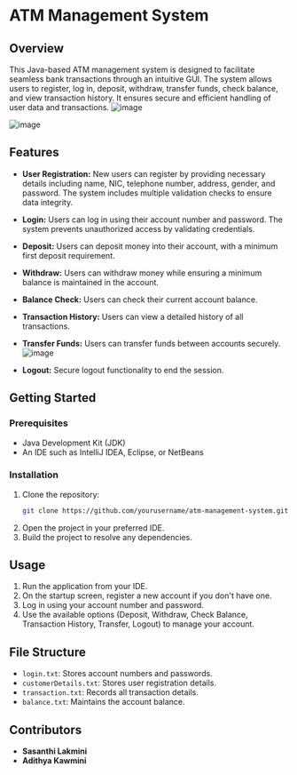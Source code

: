 # ATM Management System

## Overview
This Java-based ATM management system is designed to facilitate seamless bank transactions through an intuitive GUI. The system allows users to register, log in, deposit, withdraw, transfer funds, check balance, and view transaction history. It ensures secure and efficient handling of user data and transactions.
![image](https://github.com/sasanthi65/ATMProject/assets/33154236/e9afcd05-7768-4149-9098-ae1b4727b72b)


![image](https://github.com/sasanthi65/ATMProject/assets/33154236/9078ce9a-8018-4bbc-a322-dc25cfe384da)


## Features
- **User Registration:** New users can register by providing necessary details including name, NIC, telephone number, address, gender, and password. The system includes multiple validation checks to ensure data integrity.
- **Login:** Users can log in using their account number and password. The system prevents unauthorized access by validating credentials.
- **Deposit:** Users can deposit money into their account, with a minimum first deposit requirement.
- **Withdraw:** Users can withdraw money while ensuring a minimum balance is maintained in the account.
- **Balance Check:** Users can check their current account balance.
- **Transaction History:** Users can view a detailed history of all transactions.
- **Transfer Funds:** Users can transfer funds between accounts securely.
![image](https://github.com/sasanthi65/ATMProject/assets/33154236/d20ec6d0-038e-42fd-8865-3fc4f3739f1a)

- **Logout:** Secure logout functionality to end the session.

## Getting Started

### Prerequisites
- Java Development Kit (JDK)
- An IDE such as IntelliJ IDEA, Eclipse, or NetBeans

### Installation
1. Clone the repository:
    ```bash
    git clone https://github.com/yourusername/atm-management-system.git
    ```
2. Open the project in your preferred IDE.
3. Build the project to resolve any dependencies.

## Usage
1. Run the application from your IDE.
2. On the startup screen, register a new account if you don't have one.
3. Log in using your account number and password.
4. Use the available options (Deposit, Withdraw, Check Balance, Transaction History, Transfer, Logout) to manage your account.

## File Structure
- `login.txt`: Stores account numbers and passwords.
- `customerDetails.txt`: Stores user registration details.
- `transaction.txt`: Records all transaction details.
- `balance.txt`: Maintains the account balance.

## Contributors
- **Sasanthi Lakmini** 
- **Adithya Kawmini** 
